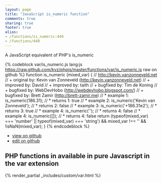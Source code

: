 ```yaml
---
layout: page
title: "JavaScript is_numeric function"
comments: true
sharing: true
footer: true
alias:
- /functions/is_numeric:449
- /functions/449
---
```

<!-- Generated by Rakefile:build -->
A JavaScript equivalent of PHP's is_numeric

{% codeblock var/is_numeric.js lang:js https://raw.github.com/kvz/phpjs/master/functions/var/is_numeric.js raw on github %}
function is_numeric (mixed_var) {
    // http://kevin.vanzonneveld.net
    // +   original by: Kevin van Zonneveld (http://kevin.vanzonneveld.net)
    // +   improved by: David
    // +   improved by: taith
    // +   bugfixed by: Tim de Koning
    // +   bugfixed by: WebDevHobo (http://webdevhobo.blogspot.com/)
    // +   bugfixed by: Brett Zamir (http://brett-zamir.me)
    // *     example 1: is_numeric(186.31);
    // *     returns 1: true
    // *     example 2: is_numeric('Kevin van Zonneveld');
    // *     returns 2: false
    // *     example 3: is_numeric('+186.31e2');
    // *     returns 3: true
    // *     example 4: is_numeric('');
    // *     returns 4: false
    // *     example 4: is_numeric([]);
    // *     returns 4: false
    return (typeof(mixed_var) === 'number' || typeof(mixed_var) === 'string') && mixed_var !== '' && !isNaN(mixed_var);
}
{% endcodeblock %}

 - [view on github](https://github.com/kvz/phpjs/blob/master/functions/var/is_numeric.js)
 - [edit on github](https://github.com/kvz/phpjs/edit/master/functions/var/is_numeric.js)

## PHP functions in available in pure Javascript in the var extension
{% render_partial _includes/custom/var.html %}
